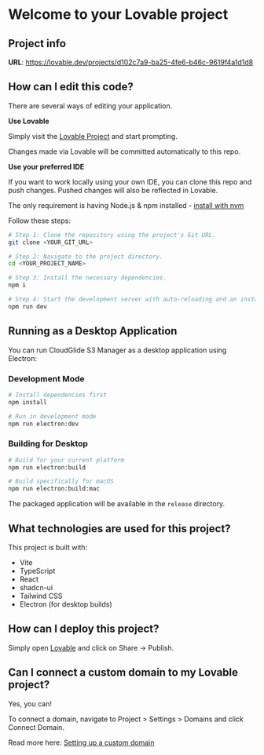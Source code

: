 
# Welcome to your Lovable project

## Project info

**URL**: https://lovable.dev/projects/d102c7a9-ba25-4fe6-b46c-9619f4a1d1d8

## How can I edit this code?

There are several ways of editing your application.

**Use Lovable**

Simply visit the [Lovable Project](https://lovable.dev/projects/d102c7a9-ba25-4fe6-b46c-9619f4a1d1d8) and start prompting.

Changes made via Lovable will be committed automatically to this repo.

**Use your preferred IDE**

If you want to work locally using your own IDE, you can clone this repo and push changes. Pushed changes will also be reflected in Lovable.

The only requirement is having Node.js & npm installed - [install with nvm](https://github.com/nvm-sh/nvm#installing-and-updating)

Follow these steps:

```sh
# Step 1: Clone the repository using the project's Git URL.
git clone <YOUR_GIT_URL>

# Step 2: Navigate to the project directory.
cd <YOUR_PROJECT_NAME>

# Step 3: Install the necessary dependencies.
npm i

# Step 4: Start the development server with auto-reloading and an instant preview.
npm run dev
```

## Running as a Desktop Application

You can run CloudGlide S3 Manager as a desktop application using Electron:

### Development Mode

```sh
# Install dependencies first
npm install

# Run in development mode
npm run electron:dev
```

### Building for Desktop

```sh
# Build for your current platform
npm run electron:build

# Build specifically for macOS
npm run electron:build:mac
```

The packaged application will be available in the `release` directory.

## What technologies are used for this project?

This project is built with:

- Vite
- TypeScript
- React
- shadcn-ui
- Tailwind CSS
- Electron (for desktop builds)

## How can I deploy this project?

Simply open [Lovable](https://lovable.dev/projects/d102c7a9-ba25-4fe6-b46c-9619f4a1d1d8) and click on Share -> Publish.

## Can I connect a custom domain to my Lovable project?

Yes, you can!

To connect a domain, navigate to Project > Settings > Domains and click Connect Domain.

Read more here: [Setting up a custom domain](https://docs.lovable.dev/tips-tricks/custom-domain#step-by-step-guide)
